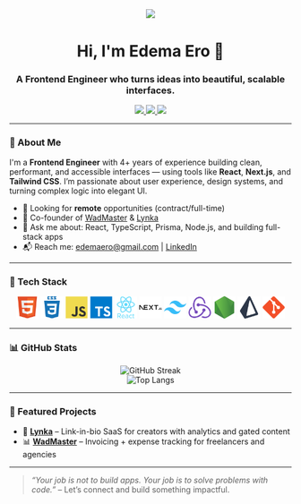 <div align="center">
  <img src="https://media.giphy.com/media/M9gbBd9nbDrOTu1Mqx/giphy.gif" width="100"/>
  <h1>Hi, I'm Edema Ero 👋</h1>
  <h3>A Frontend Engineer who turns ideas into beautiful, scalable interfaces.</h3>
</div>

<div align="center">
  <a href="https://www.linkedin.com/in/edemaero/" target="_blank">
    <img src="https://img.shields.io/badge/LinkedIn-blue?style=for-the-badge&logo=linkedin&logoColor=white" />
  </a>
  <a href="https://twitter.com/_beyond_logic" target="_blank">
    <img src="https://img.shields.io/badge/Twitter-blue?style=for-the-badge&logo=twitter&logoColor=white" />
  </a>
  <a href="https://edemaero.netlify.app" target="_blank">
    <img src="https://img.shields.io/badge/Portfolio-000000?style=for-the-badge&logo=google-chrome&logoColor=white" />
  </a>
</div>

---

### 🧠 About Me

I'm a **Frontend Engineer** with 4+ years of experience building clean, performant, and accessible interfaces — using tools like **React**, **Next.js**, and **Tailwind CSS**. I’m passionate about user experience, design systems, and turning complex logic into elegant UI.

- 💼 Looking for **remote** opportunities (contract/full-time)
- 🚀 Co-founder of [WadMaster](https://www.wadmaster.com) & [Lynka](https://lynka.app)
- 💬 Ask me about: React, TypeScript, Prisma, Node.js, and building full-stack apps
- 📬 Reach me: edemaero@gmail.com | [LinkedIn](https://linkedin.com/in/edemaero)

---

### 🚀 Tech Stack

<div align="center">
  <img src="https://github.com/devicons/devicon/blob/master/icons/html5/html5-original.svg" width="40" height="40" title="HTML5" />
  <img src="https://github.com/devicons/devicon/blob/master/icons/css3/css3-plain-wordmark.svg" width="40" height="40" title="CSS3" />
  <img src="https://github.com/devicons/devicon/blob/master/icons/javascript/javascript-original.svg" width="40" height="40" title="JavaScript" />
  <img src="https://github.com/devicons/devicon/blob/master/icons/typescript/typescript-original.svg" width="40" height="40" title="TypeScript" />
  <img src="https://github.com/devicons/devicon/blob/master/icons/react/react-original-wordmark.svg" width="40" height="40" title="React" />
  <img src="https://github.com/devicons/devicon/blob/master/icons/nextjs/nextjs-original-wordmark.svg" width="40" height="40" title="Next.js" />
  <img src="https://github.com/devicons/devicon/blob/master/icons/tailwindcss/tailwindcss-plain.svg" width="40" height="40" title="Tailwind CSS" />
  <img src="https://github.com/devicons/devicon/blob/master/icons/redux/redux-original.svg" width="40" height="40" title="Redux" />
  <img src="https://github.com/devicons/devicon/blob/master/icons/nodejs/nodejs-original.svg" width="40" height="40" title="Node.js" />
  <img src="https://github.com/devicons/devicon/blob/master/icons/prisma/prisma-original.svg" width="40" height="40" title="Prisma" />
  <img src="https://github.com/devicons/devicon/blob/master/icons/git/git-original.svg" width="40" height="40" title="Git" />
</div>

---

### 📊 GitHub Stats

<div align="center">
  <img src="http://github-readme-streak-stats.herokuapp.com?user=Beyond-Logic&theme=dark&background=000000" alt="GitHub Streak" />
  <br/>
  <img src="https://github-readme-stats.vercel.app/api/top-langs/?username=Beyond-Logic&layout=compact&theme=vision-friendly-dark" alt="Top Langs" />
</div>

---

### 🔗 Featured Projects

- 🚀 **[Lynka](https://lynka.app)** – Link-in-bio SaaS for creators with analytics and gated content
- 📊 **[WadMaster](https://www.wadmaster.com)** – Invoicing + expense tracking for freelancers and agencies

---

> *“Your job is not to build apps. Your job is to solve problems with code.”* – Let’s connect and build something impactful.


